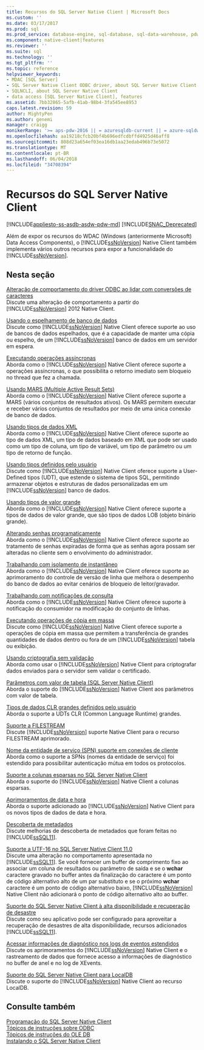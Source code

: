 ```yaml
---
title: Recursos do SQL Server Native Client | Microsoft Docs
ms.custom: ''
ms.date: 03/17/2017
ms.prod: sql
ms.prod_service: database-engine, sql-database, sql-data-warehouse, pdw
ms.component: native-client|features
ms.reviewer: ''
ms.suite: sql
ms.technology: ''
ms.tgt_pltfrm: ''
ms.topic: reference
helpviewer_keywords:
- MDAC [SQL Server]
- SQL Server Native Client ODBC driver, about SQL Server Native Client ODBC driver
- SQLNCLI, about SQL Server Native Client
- data access [SQL Server Native Client], features
ms.assetid: 7bb32865-5afb-41ab-98b4-3fa545ee8953
caps.latest.revision: 59
author: MightyPen
ms.author: genemi
manager: craigg
monikerRange: '>= aps-pdw-2016 || = azuresqldb-current || = azure-sqldw-latest || >= sql-server-2016 || = sqlallproducts-allversions'
ms.openlocfilehash: aa19218cfcb20bf4b696edfcdbffd4925d46aff8
ms.sourcegitcommit: 808d23a654ef03ea16db1aa23edab496b73e5072
ms.translationtype: MT
ms.contentlocale: pt-BR
ms.lasthandoff: 06/04/2018
ms.locfileid: "34708394"
---
```

# <a name="sql-server-native-client-features"></a>Recursos do SQL Server Native Client
[!INCLUDE[appliesto-ss-asdb-asdw-pdw-md](../../../includes/appliesto-ss-asdb-asdw-pdw-md.md)]
[!INCLUDE[SNAC_Deprecated](../../../includes/snac-deprecated.md)]

  Além de expor os recursos do WDAC (Windows (anteriormente Microsoft) Data Access Components), o [!INCLUDE[ssNoVersion](../../../includes/ssnoversion-md.md)] Native Client também implementa vários outros recursos para expor a funcionalidade do [!INCLUDE[ssNoVersion](../../../includes/ssnoversion-md.md)].  
  
## <a name="in-this-section"></a>Nesta seção  
 [Alteração de comportamento do driver ODBC ao lidar com conversões de caracteres](../../../relational-databases/native-client/features/odbc-driver-behavior-change-when-handling-character-conversions.md)  
 Discute uma alteração de comportamento a partir do [!INCLUDE[ssNoVersion](../../../includes/ssnoversion-md.md)] 2012 Native Client.  
  
 [Usando o espelhamento de banco de dados](../../../relational-databases/native-client/features/using-database-mirroring.md)  
 Discute como [!INCLUDE[ssNoVersion](../../../includes/ssnoversion-md.md)] Native Client oferece suporte ao uso de bancos de dados espelhados, que é a capacidade de manter uma cópia ou espelho, de um [!INCLUDE[ssNoVersion](../../../includes/ssnoversion-md.md)] banco de dados em um servidor em espera.  
  
 [Executando operações assíncronas](../../../relational-databases/native-client/features/performing-asynchronous-operations.md)  
 Aborda como o [!INCLUDE[ssNoVersion](../../../includes/ssnoversion-md.md)] Native Client oferece suporte a operações assíncronas, o que possibilita o retorno imediato sem bloqueio no thread que fez a chamada.  
  
 [Usando MARS &#40;Multiple Active Result Sets&#41;](../../../relational-databases/native-client/features/using-multiple-active-result-sets-mars.md)  
 Aborda como o [!INCLUDE[ssNoVersion](../../../includes/ssnoversion-md.md)] Native Client oferece suporte a MARS (vários conjuntos de resultados ativos). Os MARS permitem executar e receber vários conjuntos de resultados por meio de uma única conexão de banco de dados.  
  
 [Usando tipos de dados XML](../../../relational-databases/native-client/features/using-xml-data-types.md)  
 Aborda como o [!INCLUDE[ssNoVersion](../../../includes/ssnoversion-md.md)] Native Client oferece suporte ao tipo de dados XML, um tipo de dados baseado em XML que pode ser usado como um tipo de coluna, um tipo de variável, um tipo de parâmetro ou um tipo de retorno de função.  
  
 [Usando tipos definidos pelo usuário](../../../relational-databases/native-client/features/using-user-defined-types.md)  
 Discute como [!INCLUDE[ssNoVersion](../../../includes/ssnoversion-md.md)] Native Client oferece suporte a User-Defined tipos (UDT), que estende o sistema de tipos SQL, permitindo armazenar objetos e estruturas de dados personalizadas em um [!INCLUDE[ssNoVersion](../../../includes/ssnoversion-md.md)] banco de dados.  
  
 [Usando tipos de valor grande](../../../relational-databases/native-client/features/using-large-value-types.md)  
 Aborda como o [!INCLUDE[ssNoVersion](../../../includes/ssnoversion-md.md)] Native Client oferece suporte a tipos de dados de valor grande, que são tipos de dados LOB (objeto binário grande).  
  
 [Alterando senhas programaticamente](../../../relational-databases/native-client/features/changing-passwords-programmatically.md)  
 Aborda como o [!INCLUDE[ssNoVersion](../../../includes/ssnoversion-md.md)] Native Client oferece suporte ao tratamento de senhas expiradas de forma que as senhas agora possam ser alteradas no cliente sem o envolvimento do administrador.  
  
 [Trabalhando com isolamento de instantâneo](../../../relational-databases/native-client/features/working-with-snapshot-isolation.md)  
 Aborda como o [!INCLUDE[ssNoVersion](../../../includes/ssnoversion-md.md)] Native Client oferece suporte ao aprimoramento do controle de versão de linha que melhora o desempenho do banco de dados ao evitar cenários de bloqueio de leitor/gravador.  
  
 [Trabalhando com notificações de consulta](../../../relational-databases/native-client/features/working-with-query-notifications.md)  
 Aborda como o [!INCLUDE[ssNoVersion](../../../includes/ssnoversion-md.md)] Native Client oferece suporte à notificação do consumidor na modificação do conjunto de linhas.  
  
 [Executando operações de cópia em massa](../../../relational-databases/native-client/features/performing-bulk-copy-operations.md)  
 Discute como [!INCLUDE[ssNoVersion](../../../includes/ssnoversion-md.md)] Native Client oferece suporte a operações de cópia em massa que permitem a transferência de grandes quantidades de dados dentro ou fora de um [!INCLUDE[ssNoVersion](../../../includes/ssnoversion-md.md)] tabela ou exibição.  
  
 [Usando criptografia sem validação](../../../relational-databases/native-client/features/using-encryption-without-validation.md)  
 Aborda como usar o [!INCLUDE[ssNoVersion](../../../includes/ssnoversion-md.md)] Native Client para criptografar dados enviados para o servidor sem validar o certificado.  
  
 [Parâmetros com valor de tabela &#40;SQL Server Native Client&#41;](../../../relational-databases/native-client/features/table-valued-parameters-sql-server-native-client.md)  
 Aborda o suporte do [!INCLUDE[ssNoVersion](../../../includes/ssnoversion-md.md)] Native Client aos parâmetros com valor de tabela.  
  
 [Tipos de dados CLR grandes definidos pelo usuário](../../../relational-databases/native-client/features/large-clr-user-defined-types.md)  
 Aborda o suporte a UDTs CLR (Common Language Runtime) grandes.  
  
 [Suporte a FILESTREAM](../../../relational-databases/native-client/features/filestream-support.md)  
 Discute [!INCLUDE[ssNoVersion](../../../includes/ssnoversion-md.md)] suporte Native Client para o recurso FILESTREAM aprimorado.  
  
 [Nome da entidade de serviço &#40;SPN&#41; suporte em conexões de cliente](../../../relational-databases/native-client/features/service-principal-name-spn-support-in-client-connections.md)  
 Aborda como o suporte a SPNs (nomes da entidade de serviço) foi estendido para possibilitar autenticação mútua em todos os protocolos.  
  
 [Suporte a colunas esparsas no SQL Server Native Client](../../../relational-databases/native-client/features/sparse-columns-support-in-sql-server-native-client.md)  
 Aborda o suporte do [!INCLUDE[ssNoVersion](../../../includes/ssnoversion-md.md)] Native Client a colunas esparsas.  
  
 [Aprimoramentos de data e hora](../../../relational-databases/native-client/features/date-and-time-improvements.md)  
 Aborda o suporte adicionado ao [!INCLUDE[ssNoVersion](../../../includes/ssnoversion-md.md)] Native Client para os novos tipos de dados de data e hora.  
  
 [Descoberta de metadados](../../../relational-databases/native-client/features/metadata-discovery.md)  
 Discute melhorias de descoberta de metadados que foram feitas no [!INCLUDE[ssSQL11](../../../includes/sssql11-md.md)].  
  
 [Suporte a UTF-16 no SQL Server Native Client 11.0](../../../relational-databases/native-client/features/utf-16-support-in-sql-server-native-client-11-0.md)  
 Discute uma alteração no comportamento apresentada no [!INCLUDE[ssSQL11](../../../includes/sssql11-md.md)]. Se você fornecer um buffer de comprimento fixo ao associar um coluna de resultados ou parâmetro de saída e se o **wchar** caractere gravado no buffer antes da finalização do caractere é um ponto de código alternativo alto de um par substituto e se o próximo **wchar** caractere é um ponto de código alternativo baixo, [!INCLUDE[ssNoVersion](../../../includes/ssnoversion-md.md)] Native Client não adicionará o ponto de código alternativo alto ao buffer.  
  
 [Suporte do SQL Server Native Client à alta disponibilidade e recuperação de desastre](../../../relational-databases/native-client/features/sql-server-native-client-support-for-high-availability-disaster-recovery.md)  
 Discute como seu aplicativo pode ser configurado para aproveitar a recuperação de desastres de alta disponibilidade, recursos adicionados [!INCLUDE[ssSQL11](../../../includes/sssql11-md.md)].  
  
 [Acessar informações de diagnóstico nos logs de eventos estendidos](../../../relational-databases/native-client/features/accessing-diagnostic-information-in-the-extended-events-log.md)  
 Discute os aprimoramentos do [!INCLUDE[ssNoVersion](../../../includes/ssnoversion-md.md)] Native Client e o rastreamento de dados que fornece acesso a informações de diagnóstico no buffer de anel e no log de XEvents.  
  
 [Suporte do SQL Server Native Client para LocalDB](../../../relational-databases/native-client/features/sql-server-native-client-support-for-localdb.md)  
 Discute o suporte do [!INCLUDE[ssNoVersion](../../../includes/ssnoversion-md.md)] Native Client ao recurso LocalDB.  
  
## <a name="see-also"></a>Consulte também  
 [Programação do SQL Server Native Client](../../../relational-databases/native-client/sql-server-native-client-programming.md)   
 [Tópicos de instruções sobre ODBC](../../../relational-databases/native-client-odbc-how-to/odbc-how-to-topics.md)   
 [Tópicos de instruções do OLE DB](../../../relational-databases/native-client-ole-db-how-to/ole-db-how-to-topics.md)   
 [Instalando o SQL Server Native Client](../../../relational-databases/native-client/applications/installing-sql-server-native-client.md)  
  
  
